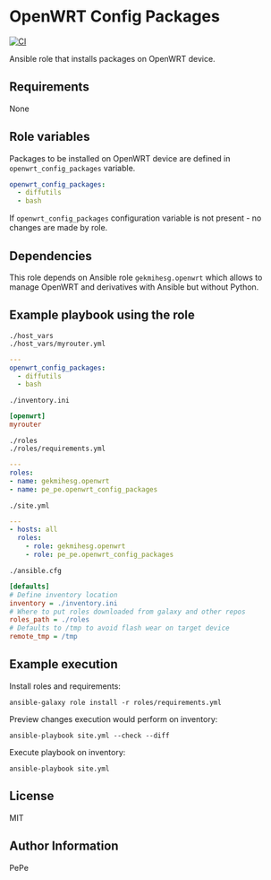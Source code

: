 OpenWRT Config Packages
=========

[![CI](https://github.com/pe-pe/ansible_role_openwrt_config_packages/workflows/CI/badge.svg)](https://github.com/pe-pe/ansible_role_openwrt_config_packages/actions)

Ansible role that installs packages on OpenWRT device.

Requirements
------------
None

Role variables
--------------
Packages to be installed on OpenWRT device are defined in `openwrt_config_packages` variable.
```yaml
openwrt_config_packages:
  - diffutils
  - bash
```
If `openwrt_config_packages` configuration variable is not present - no changes are made by role.

Dependencies
------------
This role depends on Ansible role `gekmihesg.openwrt` which allows to manage OpenWRT and derivatives with Ansible but without Python.

Example playbook using the role
-------------------------------
`./host_vars` \
`./host_vars/myrouter.yml`
```yaml
---
openwrt_config_packages:
  - diffutils
  - bash
```
`./inventory.ini`
```ini
[openwrt]
myrouter
```
`./roles` \
`./roles/requirements.yml`
```yaml
---
roles:
- name: gekmihesg.openwrt
- name: pe_pe.openwrt_config_packages
```
`./site.yml`
```yaml
---
- hosts: all
  roles:
    - role: gekmihesg.openwrt
    - role: pe_pe.openwrt_config_packages
```
`./ansible.cfg`
```ini
[defaults]
# Define inventory location
inventory = ./inventory.ini
# Where to put roles downloaded from galaxy and other repos
roles_path = ./roles
# Defaults to /tmp to avoid flash wear on target device
remote_tmp = /tmp
```

Example execution
-----------------
Install roles and requirements:
```
ansible-galaxy role install -r roles/requirements.yml
```
Preview changes execution would perform on inventory:
```
ansible-playbook site.yml --check --diff
```
Execute playbook on inventory:
```
ansible-playbook site.yml
```
License
-------
MIT

Author Information
------------------
PePe
